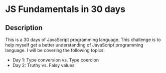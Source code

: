 # JS Fundamentals in 30 days

## Description

This is a 30 days of JavaScript programming language. This challenge is to help myself get a better understanding of JavaScript programming language. I will be covering the following topics:

- Day 1: Type conversion vs. Type coercion
- Day 2: Truthy vs. Falsy values
